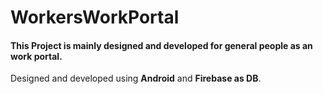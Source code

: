  # WorkersWorkPortal 
 
 #### This Project is mainly designed and developed for general people as an work portal.
 
 Designed and developed using **Android** and **Firebase as DB**.
